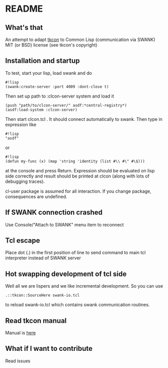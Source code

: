 # README #

## What's that
An attempt to adapt [tkcon](http://tkcon.sourceforge.net/) to Common Lisp (communication via SWANK)
MIT (or BSD) license (see tkcon's copyright)

## Installation and startup 
To test, start your lisp, load swank and do 

```
#!lisp
(swank:create-server :port 4009 :dont-close t)
```

Then set up path to :clcon-server system and load it
```
(push "path/to/clcon-server/" asdf:*central-registry*)
(asdf:load-system :clcon-server)
```

Then start clcon.tcl . It should connect automatically to swank. 
Then type in expression like 

```
#!lisp
"asdf"
```
or
```
#!lisp
(defun my-func (x) (map 'string 'identity (list #\\ #\" #\$)))
```

at the console and press Return. Expression should be evaluated on lisp side correctly
and result should be printed at clcon (along with lots of debugging traces). 

cl-user package is assumed for all interaction. If you change package, consequences are undefined.

## If SWANK connection crashed
Use Console/"Attach to SWANK" menu item to reconnect

## Tcl escape
Place dot (.) in the first position of line to send command to main tcl interpreter instead of SWANK server

## Hot swapping development of tcl side
Well all we are lispers and we like incremental development. So you can use 

```
.::tkcon::SourceHere swank-io.tcl
```

to reload swank-io.tcl which contains swank communication routines. 

## Read tkcon manual
Manual is [here](http://tkcon.sourceforge.net/docs/index.html)
 
## What if I want to contribute
Read issues